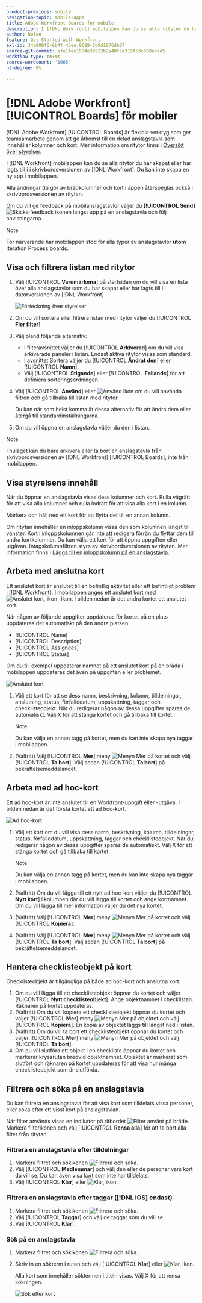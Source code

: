 ```yaml
---
product-previous: mobile
navigation-topic: mobile-apps
title: Adobe Workfront Boards for mobile
description: I [!DNL Workfront] mobilappen kan du se alla ritytor du har skapat eller har lagts till i i skrivbordsversionen av [!DNL Workfront].
author: Nolan
feature: Get Started with Workfront
exl-id: 34a009f6-6b4f-43ee-9689-2b9d1876db07
source-git-commit: efe1fee1504e39b22b2a40f5e319f53c698acea5
workflow-type: tm+mt
source-wordcount: '1065'
ht-degree: 0%

---
```


# [!DNL Adobe Workfront] [!UICONTROL Boards] för mobiler

[!DNL Adobe Workfront] [!UICONTROL Boards] är flexibla verktyg som ger teamsamarbete genom att ge åtkomst till en delad anslagstavla som innehåller kolumner och kort. Mer information om ritytor finns i [Översikt över styrelser](/help/quicksilver/agile/boards-overview.md).

I [!DNL Workfront] mobilappen kan du se alla ritytor du har skapat eller har lagts till i i skrivbordsversionen av [!DNL Workfront]. Du kan inte skapa en ny app i mobilappen.

Alla ändringar du gör av brädkolumner och kort i appen återspeglas också i skrivbordsversionen av ritytan.

Om du vill ge feedback på mobilanslagstavlor väljer du **[!UICONTROL Send]** ![Skicka feedback](assets/mobile-send-feedback-icon.png) ikonen längst upp på en anslagstavla och följ anvisningarna.

>[!NOTE]
>
>För närvarande har mobilappen stöd för alla typer av anslagstavlor **utom** Iteration Process boards.

## Visa och filtrera listan med ritytor

1. Välj [!UICONTROL **Varumärkena**] på startsidan om du vill visa en lista över alla anslagstavlor som du har skapat eller har lagts till i i datorversionen av [!DNL Workfront].

   ![Förteckning över styrelser](assets/mobile-all-boards-displayed.png)

1. Om du vill sortera eller filtrera listan med ritytor väljer du [!UICONTROL **Fler filter**].
1. Välj bland följande alternativ:

   * I filteravsnittet väljer du [!UICONTROL **Arkiverad**] om du vill visa arkiverade paneler i listan. Endast aktiva ritytor visas som standard.
   * I avsnittet Sortera väljer du [!UICONTROL **Ändrat den**] eller [!UICONTROL **Namn**].
   * Välj [!UICONTROL **Stigande**] eller [!UICONTROL **Fallande**] för att definiera sorteringsordningen.

1. Välj [!UICONTROL **Använd**] eller ![Använd ikon](assets/mobile-apply-icon-checkmark.png) om du vill använda filtren och gå tillbaka till listan med ritytor.

   Du kan när som helst komma åt dessa alternativ för att ändra dem eller återgå till standardinställningarna.

1. Om du vill öppna en anslagstavla väljer du den i listan.

>[!NOTE]
>
>I nuläget kan du bara arkivera eller ta bort en anslagstavla från skrivbordsversionen av [!DNL Workfront] [!UICONTROL Boards], inte från mobilappen.

## Visa styrelsens innehåll

När du öppnar en anslagstavla visas dess kolumner och kort. Rulla vågrätt för att visa alla kolumner och rulla lodrätt för att visa alla kort i en kolumn.

Markera och håll ned ett kort för att flytta det till en annan kolumn.

Om ritytan innehåller en inloppskolumn visas den som kolumnen längst till vänster. Kort i inloppskolumnen går inte att redigera förrän du flyttar dem till andra kortkolumner. Du kan välja ett kort för att öppna uppgiften eller utgåvan. Intagskolumnfiltren styrs av skrivbordsversionen av ritytan. Mer information finns i [Lägga till en inloppskolumn på en anslagstavla](/help/quicksilver/agile/use-boards-agile-planning-tools/add-intake-column-to-board.md).

## Arbeta med anslutna kort

Ett anslutet kort är anslutet till en befintlig aktivitet eller ett befintligt problem i [!DNL Workfront]. I mobilappen anges ett anslutet kort med ![Anslutet kort, ikon](assets/mobile-boards-connected-card-icon.png) -ikon. I bilden nedan är det andra kortet ett anslutet kort.

När någon av följande uppgifter uppdateras för kortet på en plats uppdateras det automatiskt på den andra platsen:

* [!UICONTROL Name]
* [!UICONTROL Description]
* [!UICONTROL Assignees]
* [!UICONTROL Status]

Om du till exempel uppdaterar namnet på ett anslutet kort på en bräda i mobilappen uppdateras det även på uppgiften eller problemet.

![Anslutet kort](assets/mobile-types-of-cards.png)

1. Välj ett kort för att se dess namn, beskrivning, kolumn, tilldelningar, anslutning, status, förfallodatum, uppskattning, taggar och checklisteobjekt. När du redigerar någon av dessa uppgifter sparas de automatiskt. Välj X för att stänga kortet och gå tillbaka till kortet.

   >[!NOTE]
   >
   >Du kan välja en annan tagg på kortet, men du kan inte skapa nya taggar i mobilappen.

1. (Valfritt) Välj [!UICONTROL **Mer**] meny ![Menyn Mer](assets/more-icon-spectrum.png) på kortet och välj [!UICONTROL **Ta bort**]. Välj sedan [!UICONTROL **Ta bort**] på bekräftelsemeddelandet.

## Arbeta med ad hoc-kort

Ett ad hoc-kort är inte anslutet till en Workfront-uppgift eller -utgåva. I bilden nedan är det första kortet ett ad hoc-kort.

![Ad hoc-kort](assets/mobile-types-of-cards.png)

1. Välj ett kort om du vill visa dess namn, beskrivning, kolumn, tilldelningar, status, förfallodatum, uppskattning, taggar och checklisteobjekt. När du redigerar någon av dessa uppgifter sparas de automatiskt. Välj X för att stänga kortet och gå tillbaka till kortet.

   >[!NOTE]
   >
   >Du kan välja en annan tagg på kortet, men du kan inte skapa nya taggar i mobilappen.

1. (Valfritt) Om du vill lägga till ett nytt ad hoc-kort väljer du [!UICONTROL **Nytt kort**] i kolumnen där du vill lägga till kortet och ange kortnamnet. Om du vill lägga till mer information väljer du det nya kortet.

1. (Valfritt) Välj [!UICONTROL **Mer**] meny ![Menyn Mer](assets/more-icon-spectrum.png) på kortet och välj [!UICONTROL **Kopiera**].

1. (Valfritt) Välj [!UICONTROL **Mer**] meny ![Menyn Mer](assets/more-icon-spectrum.png) på kortet och välj [!UICONTROL **Ta bort**]. Välj sedan [!UICONTROL **Ta bort**] på bekräftelsemeddelandet.

## Hantera checklisteobjekt på kort

Checklisteobjekt är tillgängliga på både ad hoc-kort och anslutna kort.

1. Om du vill lägga till ett checklisteobjekt öppnar du kortet och väljer [!UICONTROL **Nytt checklisteobjekt**]. Ange objektnamnet i checklistan. Räknaren på kortet uppdateras.
1. (Valfritt) Om du vill kopiera ett checklisteobjekt öppnar du kortet och väljer [!UICONTROL **Mer**] meny ![Menyn Mer](assets/more-icon-spectrum.png) på objektet och välj [!UICONTROL **Kopiera**]. En kopia av objektet läggs till längst ned i listan.
1. (Valfritt) Om du vill ta bort ett checklisteobjekt öppnar du kortet och väljer [!UICONTROL **Mer**] meny ![Menyn Mer](assets/more-icon-spectrum.png) på objektet och välj [!UICONTROL **Ta bort**].
1. Om du vill slutföra ett objekt i en checklista öppnar du kortet och markerar kryssrutan bredvid objektnamnet.
Objektet är markerat som slutfört och räknaren på kortet uppdateras för att visa hur många checklisteobjekt som är slutförda.

## Filtrera och söka på en anslagstavla

Du kan filtrera en anslagstavla för att visa kort som tilldelats vissa personer, eller söka efter ett visst kort på anslagstavlan.

När filter används visas en indikator på ritbordet ![Filter använt på bräde](assets/active-filter-mobile-boards.png). Markera filterikonen och välj [!UICONTROL **Rensa alla**] för att ta bort alla filter från ritytan.

### Filtrera en anslagstavla efter tilldelningar

1. Markera filtret och sökikonen ![Filtrera och söka](assets/filter-search-icon-mobile-boards.png).
1. Välj [!UICONTROL **Medlemmar**] och välj den eller de personer vars kort du vill se. Du kan även visa kort som inte har tilldelats.
1. Välj [!UICONTROL **Klar**] eller ![Klar, ikon](assets/mobile-apply-icon-checkmark.png).

### Filtrera en anslagstavla efter taggar ([!DNL iOS] endast)

1. Markera filtret och sökikonen ![Filtrera och söka](assets/filter-search-icon-mobile-boards.png).
1. Välj [!UICONTROL **Taggar**] och välj de taggar som du vill se.
1. Välj [!UICONTROL **Klar**].

### Sök på en anslagstavla

1. Markera filtret och sökikonen ![Filtrera och söka](assets/filter-search-icon-mobile-boards.png).
1. Skriv in en sökterm i rutan och välj [!UICONTROL **Klar**] eller ![Klar, ikon](assets/mobile-apply-icon-checkmark.png).

   Alla kort som innehåller söktermen i titeln visas.
Välj X för att rensa sökningen.

   ![Sök efter kort](assets/mobile-search-for-card.png)
